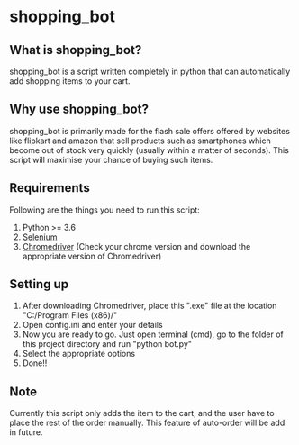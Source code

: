 # shopping_bot 

## What is shopping_bot? 
shopping_bot is a script written completely in python that can automatically add shopping items to your cart. 

## Why use shopping_bot? 
shopping_bot is primarily made for the flash sale offers offered by websites like flipkart and amazon that sell products such as smartphones which become out of stock very quickly (usually within a matter of seconds). This script will maximise your chance of buying such items. 

## Requirements
Following are the things you need to run this script: 
1. Python >= 3.6 
2. [Selenium](https://pypi.org/project/selenium/) 
3. [Chromedriver](https://chromedriver.chromium.org/downloads) (Check your chrome version and download the appropriate version of Chromedriver) 

## Setting up 
1. After downloading Chromedriver, place this ".exe" file at the location "C:/Program Files (x86)/" 
2. Open config.ini and enter your details 
3. Now you are ready to go. Just open terminal (cmd), go to the folder of this project directory and run "python bot.py" 
4. Select the appropriate options 
5. Done!! 

## Note
Currently this script only adds the item to the cart, and the user have to place the rest of the order manually. This feature of auto-order will be add in future.

